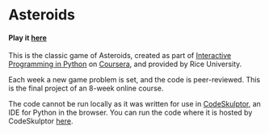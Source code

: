 # Asteroids

#### Play it [here](http://www.codeskulptor.org/#user38_pPG4Ld6feY_2.py)

This is the classic game of Asteroids, created as part of [Interactive Programming in Python](https://www.coursera.org/course/interactivepython1) on [Coursera](https://www.coursera.org), and provided by Rice University.

Each week a new game problem is set, and the code is peer-reviewed. This is the final project of an 8-week online course.

The code cannot be run locally as it was written for use in [CodeSkulptor](www.codeskulptor.org), an IDE for Python in the browser. You can run the code where it is hosted by CodeSkulptor [here](http://www.codeskulptor.org/#user38_pPG4Ld6feY_2.py).